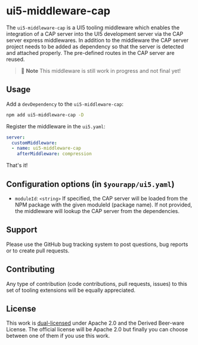# ui5-middleware-cap

The `ui5-middleware-cap` is a UI5 tooling middleware which enables the integration of a CAP server into the UI5 development server via the CAP server express middlewares. In addition to the middleware the CAP server project needs to be added as dependency so that the server is detected and attached properly. The pre-defined routes in the CAP server are reused.

> :construction: **Note**
> This middleware is still work in progress and not final yet!

## Usage

Add a `devDependency` to the `ui5-middleware-cap`:

```sh
npm add ui5-middleware-cap -D
```

Register the middleware in the `ui5.yaml`:

```yaml
server:
  customMiddleware:
  - name: ui5-middleware-cap
    afterMiddleware: compression
```

That's it!

## Configuration options (in `$yourapp/ui5.yaml`)

- `moduleId`: `<string>`
If specified, the CAP server will be loaded from the NPM package with the given moduleId (package name). If not provided, the middleware will lookup the CAP server from the dependencies.

## Support

Please use the GitHub bug tracking system to post questions, bug reports or to create pull requests.

## Contributing

Any type of contribution (code contributions, pull requests, issues) to this set of tooling extensions will be equally appreciated.

## License

This work is [dual-licensed](../../LICENSE) under Apache 2.0 and the Derived Beer-ware License. The official license will be Apache 2.0 but finally you can choose between one of them if you use this work.
